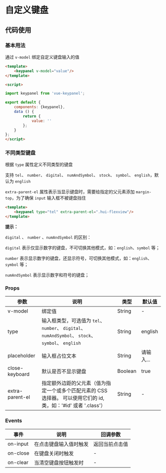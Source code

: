 # 自定义键盘

## 代码使用

### 基本用法

通过 `v-model` 绑定自定义键盘输入的值


```html
<template>
    <keypanel v-model="value"/>
</template>

<script>

import keypanel from 'vue-keypanel';

export default {
    components: {keypanel},
    data () {
        return {
            value: ''
        };
    }
};
</script>

```

### 不同类型键盘

根据 `type` 属性定义不同类型的键盘

支持 `tel`、 `number`、 `digital`、 `numAndSymbol`、 `stock`、 `symbol`、 `english`，默认为 `english`

`extra-parent-el` 属性表示当显示键盘时，需要给指定的父元素添加 `margin-top`，为了确保 `input` 输入框不被键盘挡住


```html
<template>
    <keypanel type="tel" extra-parent-el=".hui-flexview"/>
</template>

```

<b>提示：</b>

`digital` 、 `number` 、`numAndSymbol` 的区别：

`digital` 表示仅显示数字的键盘，不可切换其他模式，如：`english`、`symbol` 等；

`number` 表示显示数字的键盘，还显示符号，可切换其他模式，如：`english`、`symbol` 等；

`numAndSymbol` 表示显示数字和符号的键盘；


### Props 

| 参数 | 说明 | 类型 | 默认值 | 
| ------------ | ------------ | ------------ | ------------ |
| v-model | 绑定值 | String | - | 
| type | 输入框类型，可选值为 `tel`、 `number`、 `digital`、 `numAndSymbol`、 `stock`、 `symbol`、 `english` | String | english |
| placeholder | 输入框占位文本 | String | 请输入... |
| close-keyboard | 默认是否不显示键盘 | Boolean | true |
| extra-parent-el | 指定额外边距的父元素（值为指定一个或多个匹配元素的 CSS 选择器。 可以使用它们的 id, 类，如：'#id' 或者 '.class'） | String | - |

### Events
| 事件 | 说明 | 回调参数 |
| ------------ | ------------ | ------------ |
| on-input | 在点击键盘输入值时触发 | 返回当前点击值 |
| on-close | 在键盘关闭时触发 | - |
| on-clear | 当清空键盘按钮触发时 | - |

 


